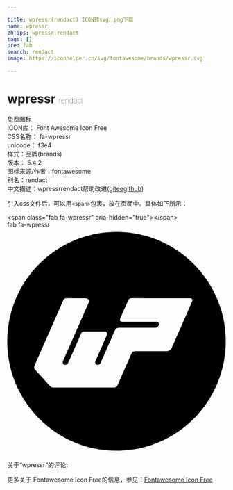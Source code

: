```yaml
---

title: wpressr(rendact) ICON转svg、png下载
name: wpressr
zhTips: wpressr,rendact
tags: []
pre: fab
search: rendact
image: https://iconhelper.cn/svg/fontawesome/brands/wpressr.svg

---
```


# wpressr  <small style="font-size: 60%;font-weight: 100">rendact</small>


<div class="detail-page">
<p>
<span><span class="badge-success badge">免费图标</span> </span>
<br/>
<span>
ICON库：
<span class="badge-secondary badge">Font Awesome Icon Free</span> 
</span>
<br/>
<span>
CSS名称：
<span class="badge-secondary badge">fa-wpressr</span> 
</span>
<br/>
<span>
unicode：
<span class="badge-secondary badge">f3e4</span> 
<copy-btn content='f3e4' btn-title=""></copy-btn>
<copy-btn :content='String.fromCodePoint(parseInt("f3e4", 16))' btn-title="复制U"></copy-btn>
</span><br/><span>样式：<span class="badge-light badge">品牌(brands)</span></span>
<br/>
<span>
版本：
<span class="badge-secondary badge">5.4.2</span> 
</span>
<br/>
<span>图标来源/作者：<span class="badge-light badge">fontawesome</span></span> 
<br/>
<span>别名：<span class="badge-light badge">rendact</span></span><br/><span class="zh-detail">中文描述：<span class="badge-primary badge">wpressr</span><span class="badge-primary badge">rendact</span><span class="help-link"><span>帮助改进</span>(<a href="https://gitee.com/liuwave/icon-helper/edit/master/json/fontawesome/brands/wpressr.json" target="_blank" rel="noopener noreferrer">gitee</a><a href="https://github.com/liuwave/icon-helper/edit/master/json/fontawesome/brands/wpressr.json" target="_blank" rel="noopener noreferrer">github</a></span>)</span><br/>
</p>
</div>
<div class="alert alert-dark">
  <i class="fab fa-wpressr fa-xs"></i>
  <i class="fab fa-wpressr fa-sm"></i>
  <i class="fab fa-wpressr fa-lg"></i>
  <i class="fab fa-wpressr fa-2x"></i>
  <i class="fab fa-wpressr fa-3x"></i>
  <i class="fab fa-wpressr fa-5x"></i>
  <i class="fab fa-wpressr fa-7x"></i>
</div>
<div>
  <p>引入css文件后，可以用<code>&lt;span&gt;</code>包裹，放在页面中。具体如下所示：    
  </p>
  <div class="alert alert-primary" style="font-size: 14px">
    &lt;span class="fab fa-wpressr" aria-hidden="true"&gt;&lt;/span&gt;
    <copy-btn content='<span class="fab fa-wpressr" aria-hidden="true"></span>'></copy-btn>
  </div>
  <div class="alert alert-secondary">
    <i class="fab fa-wpressr"
    style="font-size: 24px"
    aria-hidden="true"></i> fab fa-wpressr
    <copy-btn content="fab fa-wpressr" btn-title="复制图标名称"></copy-btn>
  </div>
</div>
<div id="svg" class="svg-wrap">
<svg xmlns="http://www.w3.org/2000/svg" viewBox="0 0 496 512"><path d="M248 8C111.03 8 0 119.03 0 256s111.03 248 248 248 248-111.03 248-248S384.97 8 248 8zm171.33 158.6c-15.18 34.51-30.37 69.02-45.63 103.5-2.44 5.51-6.89 8.24-12.97 8.24-23.02-.01-46.03.06-69.05-.05-5.12-.03-8.25 1.89-10.34 6.72-10.19 23.56-20.63 47-30.95 70.5-1.54 3.51-4.06 5.29-7.92 5.29-45.94-.01-91.87-.02-137.81 0-3.13 0-5.63-1.15-7.72-3.45-11.21-12.33-22.46-24.63-33.68-36.94-2.69-2.95-2.79-6.18-1.21-9.73 8.66-19.54 17.27-39.1 25.89-58.66 12.93-29.35 25.89-58.69 38.75-88.08 1.7-3.88 4.28-5.68 8.54-5.65 14.24.1 28.48.02 42.72.05 6.24.01 9.2 4.84 6.66 10.59-13.6 30.77-27.17 61.55-40.74 92.33-5.72 12.99-11.42 25.99-17.09 39-3.91 8.95 7.08 11.97 10.95 5.6.23-.37-1.42 4.18 30.01-67.69 1.36-3.1 3.41-4.4 6.77-4.39 15.21.08 30.43.02 45.64.04 5.56.01 7.91 3.64 5.66 8.75-8.33 18.96-16.71 37.9-24.98 56.89-4.98 11.43 8.08 12.49 11.28 5.33.04-.08 27.89-63.33 32.19-73.16 2.02-4.61 5.44-6.51 10.35-6.5 26.43.05 52.86 0 79.29.05 12.44.02 13.93-13.65 3.9-13.64-25.26.03-50.52.02-75.78.02-6.27 0-7.84-2.47-5.27-8.27 5.78-13.06 11.59-26.11 17.3-39.21 1.73-3.96 4.52-5.79 8.84-5.78 23.09.06 25.98.02 130.78.03 6.08-.01 8.03 2.79 5.62 8.27z"/></svg>
</div>
<detail full-name='fa-wpressr'></detail>
<div>
<p>关于“wpressr”的评论:</p>
</div>
<Vssue title="关于“wpressr”的评论" ></Vssue>    
<div><p>更多关于  Fontawesome Icon Free的信息，参见：<a target="_blank" href="https://iconhelper.cn/fontawesome.html">Fontawesome Icon Free</a>
</p></div>
